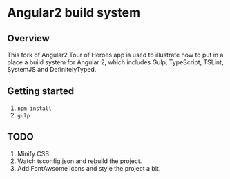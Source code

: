 # Angular2 build system

## Overview

This fork of Angular2 Tour of Heroes app is used to illustrate how to put in a place a build system for Angular 2, which includes Gulp, TypeScript, TSLint, SystemJS and DefinitelyTyped.

## Getting started

1. `npm install`
2. `gulp`

## TODO

1. Minify CSS.
2. Watch tsconfig.json and rebuild the project.
3. Add FontAwsome icons and style the project a bit.
